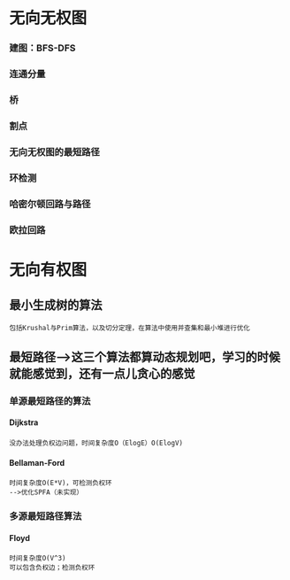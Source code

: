 # 无向无权图
### 建图：BFS-DFS
### 连通分量
### 桥
### 割点
### 无向无权图的最短路径
### 环检测
### 哈密尔顿回路与路径
### 欧拉回路

# 无向有权图
## 最小生成树的算法
	包括Krushal与Prim算法，以及切分定理，在算法中使用并查集和最小堆进行优化
## 最短路径-->这三个算法都算动态规划吧，学习的时候就能感觉到，还有一点儿贪心的感觉
### 单源最短路径的算法
#### Dijkstra 
	没办法处理负权边问题，时间复杂度O（ElogE）O(ElogV)
#### Bellaman-Ford 
	时间复杂度O(E*V)，可检测负权环
	-->优化SPFA（未实现）
### 多源最短路径算法
#### Floyd 
	时间复杂度O(V^3)
	可以包含负权边；检测负权环